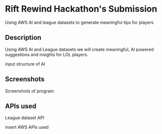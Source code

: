 # Rift Rewind Hackathon's Submission 

Using AWS AI and league datasets to generate meaningful tips for players

## Description

Using AWS AI and League datasets we will create meaningful, AI powered suggestions and insights for LOL players.

input structure of AI

## Screenshots

Screenshots of program

## APIs used

League dataset API

insert AWS APIs used
